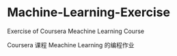 # Machine-Learning-Exercise
Exercise of Coursera Meachine Learning Course

Coursera 课程 Meachine Learning 的编程作业
